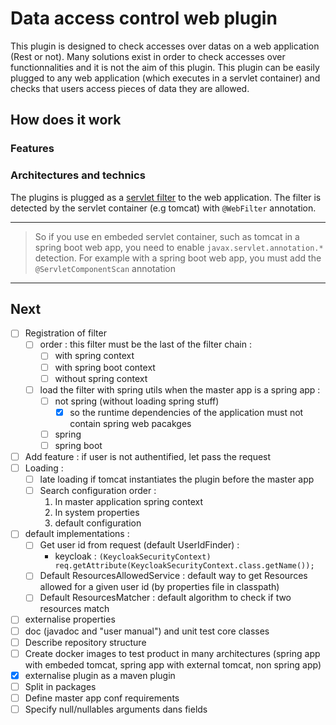 # Data access control web plugin

This plugin is designed to check accesses over datas on a web application (Rest or not). 
Many solutions exist in order to check accesses over functionnalities and it is not the aim of this
plugin. This plugin can be easily plugged to any web application (which executes in a servlet 
container) and checks that users access pieces of data they are allowed.

## How does it work

### Features

### Architectures and technics

The plugins is plugged as a [servlet filter](https://tomcat.apache.org/tomcat-9.0-doc/servletapi/javax/servlet/Filter.html)
to the web application. The filter is detected by the servlet container (e.g tomcat) with
`@WebFilter` annotation.

---
>So if you use en embeded servlet container, such as tomcat in a spring boot web app, you need 
>to enable `javax.servlet.annotation.*` detection. For example with a spring boot web app, you
>must add the `@ServletComponentScan` annotation
---

## Next

- [ ] Registration of filter 
  - [ ] order : this filter must be the last of the filter chain :
    - [ ] with spring context
    - [ ] with spring boot context
    - [ ] without spring context
  - [ ] load the filter with spring utils when the master app is a spring app :
    - [ ] not spring (without loading spring stuff) 
      - [X] so the runtime dependencies of the application must not contain spring web pacakges
    - [ ] spring
    - [ ] spring boot
- [ ] Add feature : if user is not authentified, let pass the request
- [ ] Loading :
  - [ ] late loading if tomcat instantiates the plugin before the master app
  - [ ] Search configuration order :
    1. In master application spring context 
    2. In system properties
    3. default configuration 
- [ ] default implementations :
  - [ ] Get user id from request (default UserIdFinder) :
    - keycloak : `(KeycloakSecurityContext) req.getAttribute(KeycloakSecurityContext.class.getName());`
  - [ ] Default ResourcesAllowedService : default way to get Resources allowed for a given user id 
  (by properties file in classpath)
  - [ ] Default ResourcesMatcher : default algorithm to check if two resources match
- [ ] externalise properties
- [ ] doc (javadoc and "user manual") and unit test core classes
- [ ] Describe repository structure
- [ ] Create docker images to test product in many architectures (spring app with embeded tomcat, 
spring app with external tomcat, non spring app)
- [X] externalise plugin as a maven plugin 
- [ ] Split in packages
- [ ] Define master app conf requirements
- [ ] Specify null/nullables arguments dans fields
